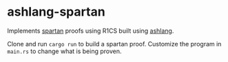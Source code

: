 # ashlang-spartan

Implements [spartan](https://github.com/microsoft/Spartan) proofs using R1CS built using [ashlang](https://github.com/chancehudson/ashlang).

Clone and run `cargo run` to build a spartan proof. Customize the program in `main.rs` to change what is being proven.
